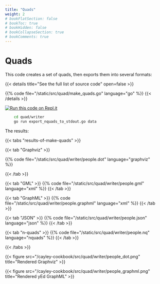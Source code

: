 ```yaml
---
title: "Quads"
weight: 2
# bookFlatSection: false
# bookToc: true
# bookHidden: false
# bookCollapseSection: true
# bookComments: true
---
```


# Quads

This code creates a set of quads, then exports them into several formats:

{{< details title="See the full list of source code" open=false >}}

{{% code file="/static/src/quad/make_quads.go" language="go" %}}
{{< /details >}}

[![Run this code on Repl.it](https://repl.it/badge/github/tombenke/cayley-cokbook)](https://repl.it/@tombenke/cayley-cookbook-1#quad/writer/export_nquads_to_stdout.go)

```bash
    cd quad/writer
    go run export_nquads_to_stdout.go data
```


The results:

{{< tabs "results-of-make-quads" >}}

{{< tab "Graphviz" >}}

{{% code file="/static/src/quad/writer/people.dot" language="graphviz" %}}

{{< /tab >}}

{{< tab "GML" >}}
{{% code file="/static/src/quad/writer/people.gml" language="xml" %}}
{{< /tab >}}

{{< tab "GraphML" >}}
{{% code file="/static/src/quad/writer/people.graphml" language="xml" %}}
{{< /tab >}}

{{< tab "JSON" >}}
{{% code file="/static/src/quad/writer/people.json" language="json" %}}
{{< /tab >}}

{{< tab "n-quads" >}}
{{% code file="/static/src/quad/writer/people.nq" language="nquads" %}}
{{< /tab >}}

{{< /tabs >}}

{{< figure src="/cayley-cookbook/src/quad/writer/people_dot.png" title="Rendered Graphviz" >}}

{{< figure src="/cayley-cookbook/src/quad/writer/people_graphml.png" title="Rendered yEd GraphML" >}}


